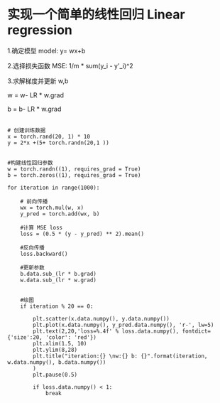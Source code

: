 

# 实现一个简单的线性回归 Linear regression

1.确定模型 model: y= wx+b

2.选择损失函数 MSE: 1/m * sum(y_i - y'_i)^2

3.求解梯度并更新 w,b

w = w- LR * w.grad

b = b- LR * w.grad



<pre>
    <code>
# 创建训练数据
x = torch.rand(20, 1) * 10
y = 2*x +(5+ torch.randn(20,1 ))


#构建线性回归参数
w = torch.randn((1), requires_grad = True)
b = torch.zeros((1), requires_grad = True)

for iteration in range(1000):

    # 前向传播
    wx = torch.mul(w, x)
    y_pred = torch.add(wx, b)

    #计算 MSE loss
    loss = (0.5 * (y - y_pred) ** 2).mean()

    #反向传播
    loss.backward()

    #更新参数
    b.data.sub_(lr * b.grad)
    w.data.sub_(lr * w.grad)


    #绘图
    if iteration % 20 == 0:

        plt.scatter(x.data.numpy(), y.data.numpy())
        plt.plot(x.data.numpy(), y_pred.data.numpy(), 'r-', lw=5)
        plt.text(2,20,'loss=%.4f' % loss.data.numpy(), fontdict={'size':20, 'color': 'red'})
        plt.xlim(1.5, 10)
        plt.ylim(8,28)
        plt.title("iteration:{} \nw:{} b: {}".format(iteration, w.data.numpy(), b.data.numpy())
        )
        plt.pause(0.5)

        if loss.data.numpy() < 1:
            break
    </code>
</pre>